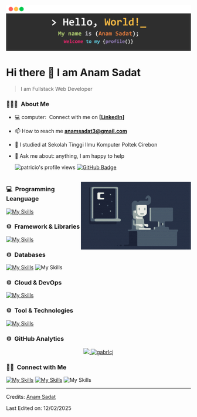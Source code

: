 ![Anam Banner Image](https://github.com/AnamSadat/AnamSadat/blob/main/Profil-Github.png)

### <h1>Hi there 👋 I am Anam Sadat</h1>

> I am Fullstack Web Developer
> <br />

### 👨🏻‍💻 &nbsp;About Me

- 💻 computer: &nbsp;Connect with me on **[[LinkedIn](https://www.linkedin.com/in/anam-sadat-7a1b55253/)]**
- 📫 How to reach me **anamsadat3@gmail.com**
- 📝 I studied at Sekolah Tinggi Ilmu Komputer Poltek Cirebon
- 💬 Ask me about: anything, I am happy to help <br/>

     <img src="https://komarev.com/ghpvc/?username=AnamSadat&label=Profile%20views&color=brightgreen&style=plastic" alt="patricio's profile views" />
      <a href="https://github.com/AnamSadat?tab=followers"><img src="https://img.shields.io/github/followers/AnamSadat?label=Followers&style=social" alt="GitHub Badge"></a>
  <br><br>

<img alt="Night Coding" src="https://raw.githubusercontent.com/AVS1508/AVS1508/master/assets/Night-Coding.gif" align="right"/>

### 💻 &nbsp;Programming Leanguage

[![My Skills](https://skillicons.dev/icons?i=html,css,js,cpp,php&perline=10)](https://skillicons.dev)

<!-- <p align="center">
<img width="500px"  src="https://skillicons.dev/icons?i=js,html,css,react,nodejs,express,git,vscode,docker,postman&perline=10"  />
</p> -->

### ⚙️ &nbsp;Framework & Libraries

[![My Skills](https://skillicons.dev/icons?i=bootstrap,react,nodejs,npm,pnpm,express,laravel,tailwind,vite&perline=10)](https://skillicons.dev)

### ⚙️ &nbsp;Databases

[![My Skills](https://skillicons.dev/icons?i=mysql,mongo,sqlite,prisma,sequelize&perline=10)](https://skillicons.dev)
![My Skills](https://go-skill-icons.vercel.app/api/icons?i=oracle)

### ⚙️ &nbsp;Cloud & DevOps

[![My Skills](https://skillicons.dev/icons?i=gcp,docker&perline=10)](https://skillicons.dev)

### ⚙️ &nbsp;Tool & Technologies

[![My Skills](https://skillicons.dev/icons?i=github,git,vscode,postman,figma,notion,visualstudio,stackoverflow&perline=10)](https://skillicons.dev)

### ⚙️ &nbsp;GitHub Analytics

<p align="center">
<a href="https://github.com/AnamSadat">
   <img height="155em" src="https://github-readme-stats.vercel.app/api?username=anuraghazra&show_icons=true&hide=contribs,prs&cache_seconds=86400&theme=github_dark" />
  <img height="155em" src="https://github-readme-stats.vercel.app/api/top-langs?username=gabrlcj&show_icons=true&theme=slateorange&title_color=55a1f7&text_color=eeeee4&icon_color=0c0c0c&layout=compact&hide_border=false&bg_color=0d1117" alt="gabrlcj" />
</a>
</p>

### 🤝🏻 &nbsp;Connect with Me

[![My Skills](https://skillicons.dev/icons?i=linkedin,gmail,instagram,discord&perline=10)](https://skillicons.dev)
[![My Skills](https://skillicons.dev/icons?i=linkedin&perline=10)](https://linkedin.com/in/anamsadat)
![My Skills](https://go-skill-icons.vercel.app/api/icons?i=facebook)

<!-- <p align="center">
<a href="https://www.adityavsingh.com"><img src="https://img.shields.io/badge/-adityavsingh.com-3423A6?style=flat&logo=Google-Chrome&logoColor=white"/></a>
<a href="https://linkedin.com/in/AVS1508"><img src="https://img.shields.io/badge/-Aditya%20Vikram%20Singh-0077B5?style=flat&logo=Linkedin&logoColor=white"/></a>
<a href="mailto:avsingh@umass.edu"><img src="https://img.shields.io/badge/-avsingh@umass.edu-D14836?style=flat&logo=Gmail&logoColor=white"/></a>
<a href="https://instagram.com/adityavs_"><img src="https://img.shields.io/badge/-@adityavs__-E4405F?style=flat&logo=Instagram&logoColor=white"/></a>
<a href="https://facebook.com/AVS1508"><img src="https://img.shields.io/badge/-@AVS1508-1877F2?style=flat&logo=Facebook&logoColor=white"/></a>
<a href="https://www.pinterest.ca/AVS1508"><img src="https://img.shields.io/badge/-@AVS1508-BD081C?style=flat&logo=Pinterest&logoColor=white"/></a>
<a href="https://www.behance.net/AVS1508"><img src="https://img.shields.io/badge/-@AVS1508-1769FF?style=flat&logo=Behance&logoColor=white"/></a>
</p> -->

---

Credits: [Anam Sadat](https://github.com/AVS1508)

Last Edited on: 12/02/2025
